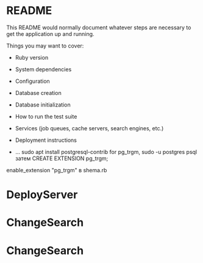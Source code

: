 # README

This README would normally document whatever steps are necessary to get the
application up and running.

Things you may want to cover:

* Ruby version

* System dependencies

* Configuration

* Database creation

* Database initialization

* How to run the test suite

* Services (job queues, cache servers, search engines, etc.)

* Deployment instructions

* ...
sudo apt install postgresql-contrib for pg_trgm,
sudo -u postgres psql затем CREATE EXTENSION pg_trgm;

enable_extension "pg_trgm" в shema.rb
# DeployServer
# ChangeSearch
# ChangeSearch
